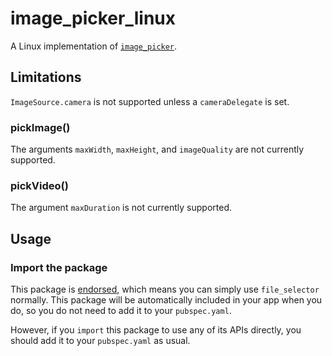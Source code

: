 # image\_picker\_linux

A Linux implementation of [`image_picker`][1].

## Limitations

`ImageSource.camera` is not supported unless a `cameraDelegate` is set.

### pickImage()
The arguments `maxWidth`, `maxHeight`, and `imageQuality` are not currently supported.

### pickVideo()
The argument `maxDuration` is not currently supported.

## Usage

### Import the package

This package is [endorsed][2], which means you can simply use `file_selector`
normally. This package will be automatically included in your app when you do,
so you do not need to add it to your `pubspec.yaml`.

However, if you `import` this package to use any of its APIs directly, you
should add it to your `pubspec.yaml` as usual.

[1]: https://pub.dev/packages/image_picker
[2]: https://flutter.dev/to/endorsed-federated-plugin
